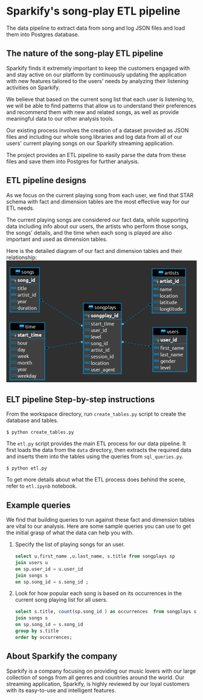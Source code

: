 # Sparkify's song-play ETL pipeline
The data pipeline to extract data from song and log JSON files 
and load them into Postgres database.   

## The nature of the song-play ETL pipeline
Sparkify finds it extremely important to keep the customers 
engaged with and stay active on our platform by continuously 
updating the application with new features tailored to the users' needs 
by analyzing their listening activities on Sparkify.   

We believe that based on the current song list that each user is listening to, 
we will be able to find patterns that allow us to understand 
their preferences and recommend them with new and related songs, as well 
as provide meaningful data to our other analysis tools.   

Our existing process involves the creation of a dataset provided as JSON files and 
including our whole song libraries and log data from all of our users' current playing songs
on our Sparkify streaming application.   

The project provides an ETL pipeline to easily parse the data from these files 
and save them into Postgres for further analysis.

## ETL pipeline designs
As we focus on the current playing song from each user, 
we find that STAR schema with fact and dimension tables are 
the most effective way for our ETL needs.   

The current playing songs are considered our fact data, 
while supporting data including info about our users, the artists who perform those songs, 
the songs' details, and the time when each song is played are also important and 
used as dimension tables.   

Here is the detailed diagram of our fact and dimension tables and their relationship:
![schema.png](schema.png)   

## ELT pipeline Step-by-step instructions
From the workspace directory, run `create_tables.py` script to create the database and tables.
```shell
$ python create_tables.py
```
The `etl.py` script provides the main ETL process for our data pipeline. 
It first loads the data from the `data` directory, 
then extracts the required data and inserts them into the tables 
using the queries from `sql_queries.py`.
```shell
$ python etl.py
```
To get more details about what the ETL process does behind the scene, 
refer to `etl.ipynb` notebook.    

## Example queries
We find that building queries to run against these fact and dimension tables 
are vital to our analysis. Here are some sample queries you can use to get the initial grasp 
of what the data can help you with.
1. Specify the list of playing songs for an user. 
    ```sql
    select u.first_name ,u.last_name, s.title from songplays sp
    join users u
    on sp.user_id = u.user_id
    join songs s
    on sp.song_id = s.song_id ;
    ```
2. Look for how popular each song is based on its occurrences in the current song playing list for all users.
    ```sql
    select s.title, count(sp.song_id ) as occurrences  from songplays sp
    join songs s 
    on sp.song_id = s.song_id
    group by s.title 
    order by occurrences;
    ```   
   
## About Sparkify the company
Sparkify is a company focusing on providing our music lovers with our large collection of songs 
from all genres and countries around the world. Our streaming application, Sparkify, 
is highly reviewed by our loyal customers with its easy-to-use and intelligent features. 